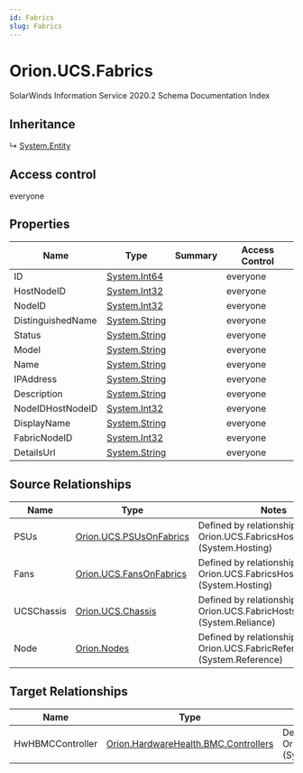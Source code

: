 ```yaml
---
id: Fabrics
slug: Fabrics
---
```


# Orion.UCS.Fabrics

SolarWinds Information Service 2020.2 Schema Documentation Index

## Inheritance

↳ [System.Entity](./../System/Entity)

## Access control

everyone

## Properties

| Name | Type | Summary | Access Control |
| ------ | ------ | ------ | ------ |
| ID | [System.Int64](https://docs.microsoft.com/en-us/dotnet/api/system.int64) |  | everyone |
| HostNodeID | [System.Int32](https://docs.microsoft.com/en-us/dotnet/api/system.int32) |  | everyone |
| NodeID | [System.Int32](https://docs.microsoft.com/en-us/dotnet/api/system.int32) |  | everyone |
| DistinguishedName | [System.String](https://docs.microsoft.com/en-us/dotnet/api/system.string) |  | everyone |
| Status | [System.String](https://docs.microsoft.com/en-us/dotnet/api/system.string) |  | everyone |
| Model | [System.String](https://docs.microsoft.com/en-us/dotnet/api/system.string) |  | everyone |
| Name | [System.String](https://docs.microsoft.com/en-us/dotnet/api/system.string) |  | everyone |
| IPAddress | [System.String](https://docs.microsoft.com/en-us/dotnet/api/system.string) |  | everyone |
| Description | [System.String](https://docs.microsoft.com/en-us/dotnet/api/system.string) |  | everyone |
| NodeIDHostNodeID | [System.Int32](https://docs.microsoft.com/en-us/dotnet/api/system.int32) |  | everyone |
| DisplayName | [System.String](https://docs.microsoft.com/en-us/dotnet/api/system.string) |  | everyone |
| FabricNodeID | [System.Int32](https://docs.microsoft.com/en-us/dotnet/api/system.int32) |  | everyone |
| DetailsUrl | [System.String](https://docs.microsoft.com/en-us/dotnet/api/system.string) |  | everyone |

## Source Relationships

| Name | Type | Notes |
| ------ | ------ | ------ |
| PSUs | [Orion.UCS.PSUsOnFabrics](./../Orion.UCS/PSUsOnFabrics) | Defined by relationship Orion.UCS.FabricsHostsPSUs (System.Hosting) |
| Fans | [Orion.UCS.FansOnFabrics](./../Orion.UCS/FansOnFabrics) | Defined by relationship Orion.UCS.FabricsHostsFans (System.Hosting) |
| UCSChassis | [Orion.UCS.Chassis](./../Orion.UCS/Chassis) | Defined by relationship Orion.UCS.FabricHostsUCSChassis (System.Reliance) |
| Node | [Orion.Nodes](./../Orion/Nodes) | Defined by relationship Orion.UCS.FabricReferencesNode (System.Reference) |

## Target Relationships

| Name | Type | Notes |
| ------ | ------ | ------ |
| HwHBMCController | [Orion.HardwareHealth.BMC.Controllers](./../Orion.HardwareHealth.BMC/Controllers) | Defined by relationship Orion.BMC.ControllerHostsUCSFabrics (System.Hosting) |

